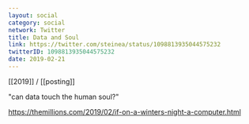 ```yaml
---
layout: social
category: social
network: Twitter
title: Data and Soul
link: https://twitter.com/steinea/status/1098813935044575232
twitterID: 1098813935044575232
date: 2019-02-21
---
```


[[2019]] / [[posting]]

"can data touch the human soul?"

<https://themillions.com/2019/02/if-on-a-winters-night-a-computer.html>
